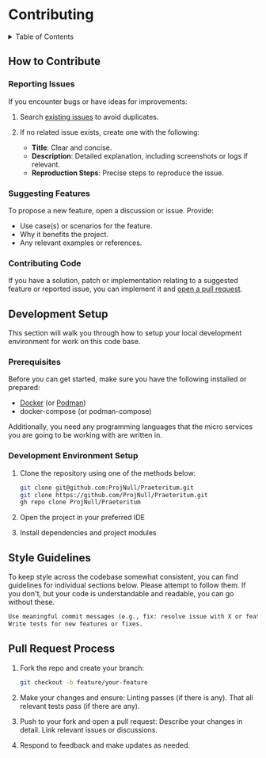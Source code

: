 # Contributing

<details>
  <summary>Table of Contents</summary>
  <ol>
    <li>
      <a href="#how-to-contribute">How to Contribute</a>
      <ul>
        <li><a href="#reporting-issues">Reporting Issues</a></li>
        <li><a href="#suggesting-features">Suggesting Features</a></li>
        <li><a href="#contributing-code">Contributing Code</a></li>
      </ul>
    </li>
    <li>
      <a href="#development-setup">Development Setup</a>
      <ul>
        <li><a href="#prerequisites">Prerequisites</a></li>
        <li>
            <a href="#development-environment-setup">Development Environment Setup</a>
        </li>
      </ul>
    </li>
    <li>
        <a href="#style-guidelines">Style Guidelines</a>
    </li>
    <li><a href="#pull-request-process">Pull Request Process</a></li>
  </ol>
</details>

## How to Contribute

### Reporting Issues

If you encounter bugs or have ideas for improvements:

1. Search [existing issues](https://github.com/ProjNull/Praeteritum/issues) to
   avoid duplicates.

2. If no related issue exists, create one with the following:
   - **Title**: Clear and concise.
   - **Description**: Detailed explanation, including screenshots or logs if relevant.
   - **Reproduction Steps**: Precise steps to reproduce the issue.

### Suggesting Features

To propose a new feature, open a discussion or issue. Provide:

- Use case(s) or scenarios for the feature.
- Why it benefits the project.
- Any relevant examples or references.

### Contributing Code

If you have a solution, patch or implementation relating to a suggested feature
or reported issue, you can implement it and [open a pull request](https://github.com/ProjNull/Praeteritum/compare).

## Development Setup

This section will walk you through how to setup your local development
environment for work on this code base.

### Prerequisites

Before you can get started, make sure you have the following installed or prepared:

- [Docker](https://docker.com/) (or [Podman](https://podman.io/))
- docker-compose (or podman-compose)

Additionally, you need any programming languages that the micro services you are
going to be working with are written in.

### Development Environment Setup

1. Clone the repository using one of the methods below:

   ```sh
   git clone git@github.com:ProjNull/Praeteritum.git
   git clone https://github.com/ProjNull/Praeteritum.git
   gh repo clone ProjNull/Praeteritum
   ```

2. Open the project in your preferred IDE

3. Install dependencies and project modules

## Style Guidelines

To keep style across the codebase somewhat consistent, you can find guidelines
for individual sections below. Please attempt to follow them.
If you don't, but your code is understandable and readable, you can go without these.

<!-- Kinda ironic considering most of what I write is comparable to hieroglyphs -->

```txt
Use meaningful commit messages (e.g., fix: resolve issue with X or feat: add Y functionality).
Write tests for new features or fixes.
```

## Pull Request Process

1. Fork the repo and create your branch:

    ```sh
    git checkout -b feature/your-feature
    ```

2. Make your changes and ensure:
   Linting passes (if there is any).
   That all relevant tests pass (if there are any).

3. Push to your fork and open a pull request:
   Describe your changes in detail.
   Link relevant issues or discussions.

4. Respond to feedback and make updates as needed.

